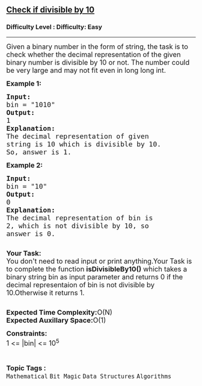 <h2><a href="https://www.geeksforgeeks.org/problems/check-if-divisible-by-103743/1?page=1&category=Bit%20Magic&sortBy=submissions">Check if divisible by 10</a></h2><h3>Difficulty Level : Difficulty: Easy</h3><hr><div class="problems_problem_content__Xm_eO"><p><span style="font-size:18px">Given a binary number in the form of string, the task is to check whether the decimal representation of the given binary number is divisible by 10 or not. The number could be very large and may not fit even in long long int.</span></p>

<p><span style="font-size:18px"><strong>Example 1:</strong></span></p>

<pre><span style="font-size:18px"><strong>Input:</strong>
bin = "1010"
<strong>Output:</strong>
1
<strong>Explanation:</strong>
The decimal representation of given 
string is 10 which is divisible by 10.
So, answer is 1.</span></pre>

<p><span style="font-size:18px"><strong>Example 2:</strong></span></p>

<pre><span style="font-size:18px"><strong>Input:</strong>
bin = "10"
<strong>Output:</strong>
0
<strong>Explanation:</strong>
The decimal representation of bin is 
2, which is not divisible by 10, so 
answer is 0.</span></pre>

<p><br>
<span style="font-size:18px"><strong>Your Task:</strong><br>
You don't need to read input or print anything.Your Task is to complete the function <strong>isDivisibleBy10()</strong> which takes a binary string bin as input parameter and returns 0 if the decimal representaion of bin is not divisible by 10.Otherwise it returns 1.</span></p>

<p><br>
<span style="font-size:18px"><strong>Expected Time Complexity:</strong>O(N)<br>
<strong>Expected Auxillary Space:</strong>O(1)</span></p>

<p><span style="font-size:18px"><strong>Constraints:</strong><br>
1 &lt;= |bin| &lt;= 10<sup>5</sup></span></p>
</div><br><p><span style=font-size:18px><strong>Topic Tags : </strong><br><code>Mathematical</code>&nbsp;<code>Bit Magic</code>&nbsp;<code>Data Structures</code>&nbsp;<code>Algorithms</code>&nbsp;